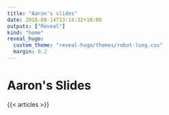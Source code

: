 ```yaml
---
title: "Aaron's slides"
date: 2018-08-14T13:14:32+10:00
outputs: ["Reveal"]
kind: "home"
reveal_hugo:
  custom_theme: "reveal-hugo/themes/robot-lung.css"
  margin: 0.2
---
```


# Aaron's Slides

{{< articles >}}
